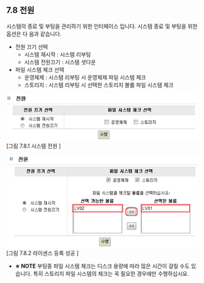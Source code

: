 
## 7.8 전원

시스템의 종료 및 부팅을 관리하기 위한 인터페이스 입니다. 시스템 종료 및 부팅을 위한 옵션은 다
음과 같습니다. 

* 전원 끄기 선택
   * 시스템 재시작 : 시스템 리부팅
   * 시스템 전원끄기 : 시스템 셧다운
* 파일 시스템 체크 선택
   * 운영체제 : 시스템 리부팅 시 운영체제 파일 시스템 체크
   * 스토리지 : 시스템 리부팅 시 선택한 스토리지 볼륨 파일 시스템 체크

![power1.png](./images/power1.png)<br>
[그림 7.8.1   시스템 전원 ]

![power2.png](./images/power2.png)<br>
[그림 7.8.2  라이센스 등록 성공 ]

+	**※ NOTE**
	부팅중 파일 시스템 체크는 디스크 용량에 따라 많은 시간이 걸릴 수도 있습니다. 특히 스토리지 파일 시스템의 체크는 꼭 필요한 경우에만 수행하십시요.


<br>